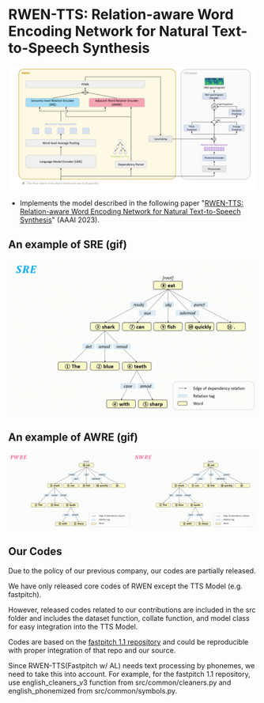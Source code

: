 # RWEN-TTS: Relation-aware Word Encoding Network for Natural Text-to-Speech Synthesis

![](overall_architecture.png)
- Implements the model described in the following paper "[RWEN-TTS: Relation-aware Word Encoding Network for Natural Text-to-Speech Synthesis](https://arxiv.org/abs/2212.07939)" (AAAI 2023).

## An example of SRE (gif)

![](gifs/sre.gif)


## An example of AWRE (gif)

![](gifs/awre.gif)

## Our Codes
Due to the policy of our previous company, our codes are partially released.

We have only released core codes of RWEN except the TTS Model (e.g. fastpitch).

However, released codes related to our contributions are included in the src folder and includes the dataset function, collate function, and model class for easy integration into the TTS Model.

Codes are based on the [fastpitch 1.1 repository](https://github.com/NVIDIA/DeepLearningExamples/tree/master/PyTorch/SpeechSynthesis/FastPitch) and could be reproducible with proper integration of that repo and our source.

Since RWEN-TTS(Fastpitch w/ AL) needs text processing by phonemes, we need to take this into account. For example, for the fastpitch 1.1 repository, use english_cleaners_v3 function from src/common/cleaners.py and english_phonemized from src/common/symbols.py.
